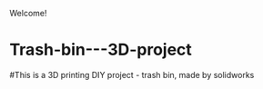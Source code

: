 Welcome! 
# Trash-bin---3D-project
#This is a 3D printing DIY project - trash bin, made by solidworks
